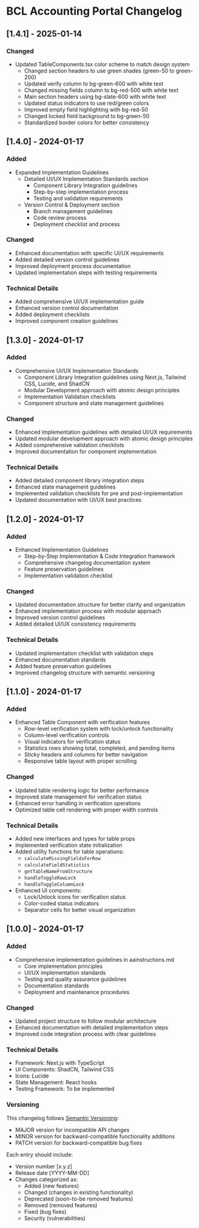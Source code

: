 # BCL Accounting Portal Changelog

## [1.4.1] - 2025-01-14

### Changed
- Updated TableComponents.tsx color scheme to match design system
  - Changed section headers to use green shades (green-50 to green-200)
  - Updated verify column to bg-green-600 with white text
  - Changed missing fields column to bg-red-500 with white text
  - Main section headers using bg-slate-600 with white text
  - Updated status indicators to use red/green colors
  - Improved empty field highlighting with bg-red-50
  - Changed locked field background to bg-green-50
  - Standardized border colors for better consistency

## [1.4.0] - 2024-01-17

### Added
- Expanded Implementation Guidelines
  - Detailed UI/UX Implementation Standards section
    - Component Library Integration guidelines
    - Step-by-step implementation process
    - Testing and validation requirements
  - Version Control & Deployment section
    - Branch management guidelines
    - Code review process
    - Deployment checklist and process

### Changed
- Enhanced documentation with specific UI/UX requirements
- Added detailed version control guidelines
- Improved deployment process documentation
- Updated implementation steps with testing requirements

### Technical Details
- Added comprehensive UI/UX implementation guide
- Enhanced version control documentation
- Added deployment checklists
- Improved component creation guidelines

## [1.3.0] - 2024-01-17

### Added
- Comprehensive UI/UX Implementation Standards
  - Component Library Integration guidelines using Next.js, Tailwind CSS, Lucide, and ShadCN
  - Modular Development approach with atomic design principles
  - Implementation Validation checklists
  - Component structure and state management guidelines

### Changed
- Enhanced implementation guidelines with detailed UI/UX requirements
- Updated modular development approach with atomic design principles
- Added comprehensive validation checklists
- Improved documentation for component implementation

### Technical Details
- Added detailed component library integration steps
- Enhanced state management guidelines
- Implemented validation checklists for pre and post-implementation
- Updated documentation with UI/UX best practices

## [1.2.0] - 2024-01-17

### Added
- Enhanced Implementation Guidelines
  - Step-by-Step Implementation & Code Integration framework
  - Comprehensive changelog documentation system
  - Feature preservation guidelines
  - Implementation validation checklist

### Changed
- Updated documentation structure for better clarity and organization
- Enhanced implementation process with modular approach
- Improved version control guidelines
- Added detailed UI/UX consistency requirements

### Technical Details
- Updated implementation checklist with validation steps
- Enhanced documentation standards
- Added feature preservation guidelines
- Improved changelog structure with semantic versioning

## [1.1.0] - 2024-01-17

### Added
- Enhanced Table Component with verification features
  - Row-level verification system with lock/unlock functionality
  - Column-level verification controls
  - Visual indicators for verification status
  - Statistics rows showing total, completed, and pending items
  - Sticky headers and columns for better navigation
  - Responsive table layout with proper scrolling

### Changed
- Updated table rendering logic for better performance
- Improved state management for verification status
- Enhanced error handling in verification operations
- Optimized table cell rendering with proper width controls

### Technical Details
- Added new interfaces and types for table props
- Implemented verification state initialization
- Added utility functions for table operations:
  - `calculateMissingFieldsForRow`
  - `calculateFieldStatistics`
  - `getTableNameFromStructure`
  - `handleToggleRowLock`
  - `handleToggleColumnLock`
- Enhanced UI components:
  - Lock/Unlock icons for verification status
  - Color-coded status indicators
  - Separator cells for better visual organization

## [1.0.0] - 2024-01-17

### Added
- Comprehensive implementation guidelines in aainstructions.md
  - Core implementation principles
  - UI/UX implementation standards
  - Testing and quality assurance guidelines
  - Documentation standards
  - Deployment and maintenance procedures

### Changed
- Updated project structure to follow modular architecture
- Enhanced documentation with detailed implementation steps
- Improved code integration process with clear guidelines

### Technical Details
- Framework: Next.js with TypeScript
- UI Components: ShadCN, Tailwind CSS
- Icons: Lucide
- State Management: React hooks
- Testing Framework: To be implemented

### Versioning
This changelog follows [Semantic Versioning](https://semver.org/):
- MAJOR version for incompatible API changes
- MINOR version for backward-compatible functionality additions
- PATCH version for backward-compatible bug fixes

Each entry should include:
- Version number [x.y.z]
- Release date [YYYY-MM-DD]
- Changes categorized as:
  - Added (new features)
  - Changed (changes in existing functionality)
  - Deprecated (soon-to-be removed features)
  - Removed (removed features)
  - Fixed (bug fixes)
  - Security (vulnerabilities)